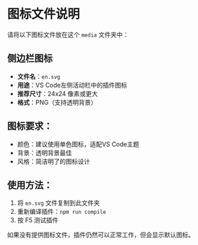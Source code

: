 # 图标文件说明

请将以下图标文件放在这个 `media` 文件夹中：

## 侧边栏图标
- **文件名**：`en.svg`
- **用途**：VS Code左侧活动栏中的插件图标
- **推荐尺寸**：24x24 像素或更大
- **格式**：PNG（支持透明背景）

## 图标要求：
- 颜色：建议使用单色图标，适配VS Code主题
- 背景：透明背景最佳
- 风格：简洁明了的图标设计

## 使用方法：
1. 将 `en.svg` 文件复制到此文件夹
2. 重新编译插件：`npm run compile`
3. 按 F5 测试插件

如果没有提供图标文件，插件仍然可以正常工作，但会显示默认图标。